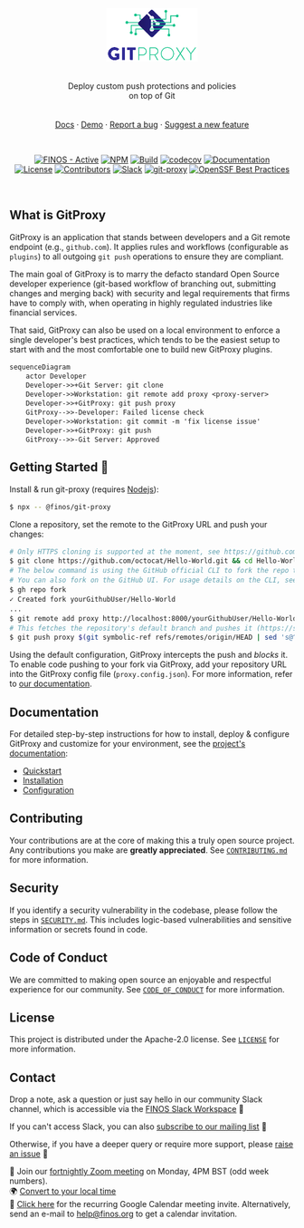 <br />
<div align="center">
  <a href="https://github.com/finos/git-proxy">
    <img src="./docs/img/logo.png" alt="Logo" height="95">
  </a>
  
  <br />
  <br />
  
  <p align="center">
    Deploy custom push protections and policies<br />on top of Git
    <br />
    <br />
    <br />
    <a href="https://git-proxy.finos.org">Docs</a>
    ·
    <a href="https://www.finos.org/hubfs/Projects%20%2B%20SIGs/Open%20Source%20Readiness%20OSR/OSR%20Meeting_%20GitProxy%20Jamie%20Slome%20Citi%20Presentation.mp4#t=496">Demo</a>
    ·
    <a href="https://github.com/finos/git-proxy/issues/new?assignees=&labels=&projects=&template=bug_report.md&title=">Report a bug</a>
    ·
    <a href="https://github.com/finos/git-proxy/issues/new?assignees=&labels=&projects=&template=feature_request.md&title=">Suggest a new feature</a>
  </p>

  <br />

[![FINOS - Active](https://cdn.jsdelivr.net/gh/finos/contrib-toolbox@master/images/badge-active.svg)](https://community.finos.org/docs/governance/Software-Projects/stages/active)
[![NPM](https://img.shields.io/npm/v/@finos/git-proxy?colorA=00C586&colorB=000000)](https://www.npmjs.com/package/@finos/git-proxy)
[![Build](https://img.shields.io/github/actions/workflow/status/finos/git-proxy/ci.yml?branch=main&label=CI&logo=github&colorA=00C586&colorB=000000)](https://github.com/finos/git-proxy/actions/workflows/ci.yml)
[![codecov](https://codecov.io/gh/finos/git-proxy/branch/main/graph/badge.svg)](https://codecov.io/gh/finos/git-proxy)
[![Documentation](https://img.shields.io/badge/_-documentation-000000?colorA=00C586&logo=docusaurus&logoColor=FFFFFF&)](https://git-proxy.finos.org)
<br />
[![License](https://img.shields.io/github/license/finos/git-proxy?colorA=00C586&colorB=000000)](https://github.com/finos/git-proxy/blob/main/LICENSE)
[![Contributors](https://img.shields.io/github/contributors/finos/git-proxy?colorA=00C586&colorB=000000)](https://github.com/finos/git-proxy/graphs/contributors)
[![Slack](https://img.shields.io/badge/_-Chat_on_Slack-000000.svg?logo=slack&colorA=00C586)](https://app.slack.com/client/T01E7QRQH97/C06LXNW0W76)
[![git-proxy](https://api.securityscorecards.dev/projects/github.com/finos/git-proxy/badge)](https://api.securityscorecards.dev/projects/github.com/finos/git-proxy)
[![OpenSSF Best Practices](https://www.bestpractices.dev/projects/10520/badge)](https://www.bestpractices.dev/projects/10520)

</div>
<br />

## What is GitProxy

GitProxy is an application that stands between developers and a Git remote endpoint (e.g., `github.com`). It applies rules and workflows (configurable as `plugins`) to all outgoing `git push` operations to ensure they are compliant.

The main goal of GitProxy is to marry the defacto standard Open Source developer experience (git-based workflow of branching out, submitting changes and merging back) with security and legal requirements that firms have to comply with, when operating in highly regulated industries like financial services.

That said, GitProxy can also be used on a local environment to enforce a single developer's best practices, which tends to be the easiest setup to start with and the most comfortable one to build new GitProxy plugins.

```mermaid
sequenceDiagram
    actor Developer
    Developer->>+Git Server: git clone
    Developer->>Workstation: git remote add proxy <proxy-server>
    Developer->>+GitProxy: git push proxy
    GitProxy-->>-Developer: Failed license check
    Developer->>Workstation: git commit -m 'fix license issue'
    Developer->>+GitProxy: git push
    GitProxy-->>-Git Server: Approved
```

## Getting Started 🚀

Install & run git-proxy (requires [Nodejs](https://nodejs.org/en/download/)):

```bash
$ npx -- @finos/git-proxy
```

Clone a repository, set the remote to the GitProxy URL and push your changes:

```bash
# Only HTTPS cloning is supported at the moment, see https://github.com/finos/git-proxy/issues/27.
$ git clone https://github.com/octocat/Hello-World.git && cd Hello-World
# The below command is using the GitHub official CLI to fork the repo that is cloned.
# You can also fork on the GitHub UI. For usage details on the CLI, see https://github.com/cli/cli
$ gh repo fork
✓ Created fork yourGithubUser/Hello-World
...
$ git remote add proxy http://localhost:8000/yourGithubUser/Hello-World.git
# This fetches the repository's default branch and pushes it (https://stackoverflow.com/a/44750379).
$ git push proxy $(git symbolic-ref refs/remotes/origin/HEAD | sed 's@^refs/remotes/origin/@@')
```

Using the default configuration, GitProxy intercepts the push and _blocks_ it. To enable code pushing to your fork via GitProxy, add your repository URL into the GitProxy config file (`proxy.config.json`). For more information, refer to [our documentation](https://git-proxy.finos.org).

## Documentation

For detailed step-by-step instructions for how to install, deploy & configure GitProxy and
customize for your environment, see the [project's documentation](https://git-proxy.finos.org/docs/):

- [Quickstart](https://git-proxy.finos.org/docs/category/quickstart/)
- [Installation](https://git-proxy.finos.org/docs/installation)
- [Configuration](https://git-proxy.finos.org/docs/category/configuration)

## Contributing

Your contributions are at the core of making this a truly open source project. Any contributions you make are **greatly appreciated**. See [`CONTRIBUTING.md`](CONTRIBUTING.md) for more information.

## Security

If you identify a security vulnerability in the codebase, please follow the steps in [`SECURITY.md`](https://github.com/finos/git-proxy/security/policy). This includes logic-based vulnerabilities and sensitive information or secrets found in code.

## Code of Conduct

We are committed to making open source an enjoyable and respectful experience for our community. See [`CODE_OF_CONDUCT`](CODE_OF_CONDUCT.md) for more information.

## License

This project is distributed under the Apache-2.0 license. See [`LICENSE`](LICENSE) for more information.

## Contact

Drop a note, ask a question or just say hello in our community Slack channel, which is accessible via the [FINOS Slack Workspace](https://finos-lf.slack.com) 👋

If you can't access Slack, you can also [subscribe to our mailing list](mailto:git-proxy+subscribe@lists.finos.org) 📨

Otherwise, if you have a deeper query or require more support, please [raise an issue](https://github.com/finos/git-proxy/issues) 🧵

🤝 Join our [fortnightly Zoom meeting](https://zoom-lfx.platform.linuxfoundation.org/meeting/95849833904?password=99413314-d03a-4b1c-b682-1ede2c399595) on Monday, 4PM BST (odd week numbers).  
🌍 [Convert to your local time](https://www.timeanddate.com/worldclock)  
📅 [Click here](https://calendar.google.com/calendar/event?action=TEMPLATE&tmeid=MTRvbzM0NG01dWNvNGc4OGJjNWphM2ZtaTZfMjAyNTA2MDJUMTUwMDAwWiBzYW0uaG9sbWVzQGNvbnRyb2wtcGxhbmUuaW8&tmsrc=sam.holmes%40control-plane.io&scp=ALL) for the recurring Google Calendar meeting invite. Alternatively, send an e-mail to [help@finos.org](https://zoom-lfx.platform.linuxfoundation.org/meeting/95849833904?password=99413314-d03a-4b1c-b682-1ede2c399595#:~:text=Need-,an,-invite%3F) to get a calendar invitation. 
